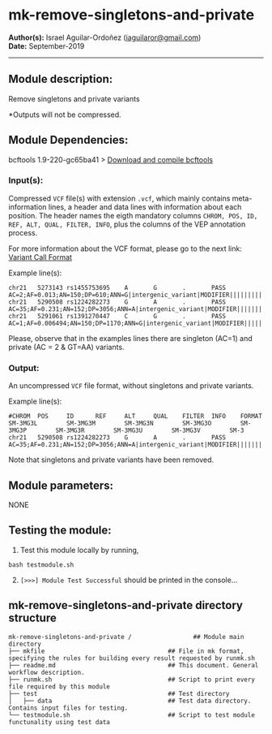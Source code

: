 # mk-remove-singletons-and-private
**Author(s):** Israel Aguilar-Ordoñez (iaguilaror@gmail.com)  
**Date:** September-2019  

---

## Module description:
Remove singletons and private variants

*Outputs will not be compressed.

## Module Dependencies:
bcftools 1.9-220-gc65ba41 >
[Download and compile bcftools](https://samtools.github.io/bcftools/)

### Input(s):

Compressed `VCF` file(s) with extension `.vcf`, which mainly contains meta-information lines, a header and data lines with information about each position. The header names the eigth mandatory columns `CHROM, POS, ID, REF, ALT, QUAL, FILTER, INFO`, plus the columns of the VEP annotation process.

For more information about the VCF format, please go to the next link: [Variant Call Format](https://www.internationalgenome.org/wiki/Analysis/Variant%20Call%20Format/vcf-variant-call-format-version-40/)


Example line(s):
```
chr21   5273143 rs1455753695    A       G       .       PASS    AC=2;AF=0.013;AN=150;DP=610;ANN=G|intergenic_variant|MODIFIER|||||||||||||||rs1455753695||||SNV|||||||||||||||||chr21:g.5273143A>G||||||||||
chr21   5290508 rs1224282273    G       A       .       PASS    AC=35;AF=0.231;AN=152;DP=3056;ANN=A|intergenic_variant|MODIFIER|||||||||||||||rs1224282273||||SNV|||||||||||||||||chr21:g.5290508G>A||||||||
chr21   5291061 rs1391270447    C       G       .       PASS    AC=1;AF=0.006494;AN=150;DP=1170;ANN=G|intergenic_variant|MODIFIER|||||||||||||||rs1391270447||||SNV|||||||||||||||||chr21:g.5291061C>G||||||
```
Please, observe that in the examples lines there are singleton (AC=1) and private (AC = 2 & GT=AA) variants.

### Output:

An uncompressed `VCF` file format, without singletons and private variants.

Example line(s):

```
#CHROM  POS     ID      REF     ALT     QUAL    FILTER  INFO    FORMAT  SM-3MG3L        SM-3MG3M        SM-3MG3N        SM-3MG3O        SM-3MG3P        SM-3MG3R        SM-3MG3U        SM-3MG3V        SM-3
chr21   5290508 rs1224282273    G       A       .       PASS    AC=35;AF=0.231;AN=152;DP=3056;ANN=A|intergenic_variant|MODIFIER|||||||||||||||rs1224282273||||SNV|||||||||||||||||chr21:g.5290508G>A||||||||
```
Note that singletons and private variants have been removed.

## Module parameters:
NONE

## Testing the module:

1. Test this module locally by running,
```
bash testmodule.sh
```

2. `[>>>] Module Test Successful` should be printed in the console...

## mk-remove-singletons-and-private directory structure

````
mk-remove-singletons-and-private /				   ## Module main directory
├── mkfile						   		    ## File in mk format, specifying the rules for building every result requested by runmk.sh
├── readme.md							    ## This document. General workflow description.
├── runmk.sh								## Script to print every file required by this module
├── test									## Test directory
│   ├── data								## Test data directory. Contains input files for testing.
└── testmodule.sh					        ## Script to test module functunality using test data
````


